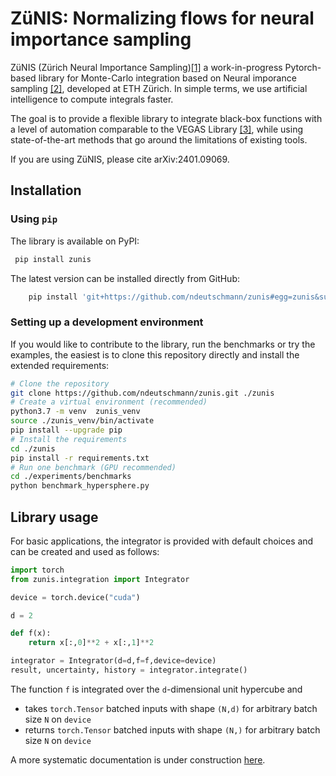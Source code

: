 ZüNIS: Normalizing flows for neural importance sampling
==============================

ZüNIS (Zürich Neural Importance Sampling)[[1]](https://arxiv.org/abs/2401.09069) a work-in-progress Pytorch-based library for Monte-Carlo integration
 based on Neural imporance sampling [[2]](https://arxiv.org/abs/1808.03856), developed at ETH Zürich.
In simple terms, we use artificial intelligence to compute integrals faster.

The goal is to provide a flexible library to integrate black-box functions with a level of automation comparable to the
VEGAS Library [[3]](https://pypi.org/project/vegas/), while using state-of-the-art methods that go around
the limitations of existing tools.

If you are using ZüNIS, please cite arXiv:2401.09069.

## Installation

### Using `pip`

The library is available on PyPI:
```bash
 pip install zunis 
```

The latest version can be installed directly from GitHub:
```bash
    pip install 'git+https://github.com/ndeutschmann/zunis#egg=zunis&subdirectory=zunis_lib'
```

### Setting up a development environment

If you would like to contribute to the library, run the benchmarks or try the examples,
the easiest is to clone this repository directly and install the extended requirements:
````bash
# Clone the repository
git clone https://github.com/ndeutschmann/zunis.git ./zunis
# Create a virtual environment (recommended)
python3.7 -m venv  zunis_venv
source ./zunis_venv/bin/activate
pip install --upgrade pip
# Install the requirements
cd ./zunis
pip install -r requirements.txt
# Run one benchmark (GPU recommended)
cd ./experiments/benchmarks
python benchmark_hypersphere.py
````

## Library usage

For basic applications, the integrator is provided with default choices and can be created and used as follows:

```python
import torch
from zunis.integration import Integrator

device = torch.device("cuda")

d = 2

def f(x):
    return x[:,0]**2 + x[:,1]**2

integrator = Integrator(d=d,f=f,device=device)
result, uncertainty, history = integrator.integrate()
```

The function `f` is integrated over the `d`-dimensional unit hypercube and 

* takes `torch.Tensor` batched inputs with shape `(N,d)` for arbitrary batch size `N` on `device`
* returns `torch.Tensor` batched inputs with shape `(N,)` for arbitrary batch size `N` on `device`

A more systematic documentation is under construction [here](https://zunis.readthedocs.io).
